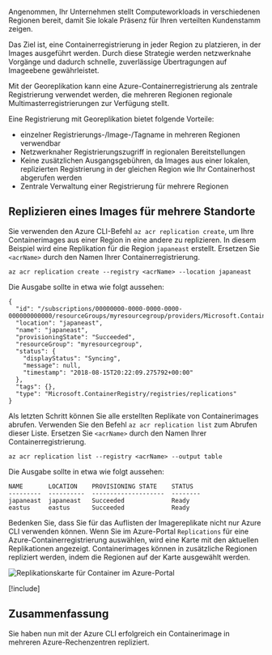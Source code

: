 Angenommen, Ihr Unternehmen stellt Computeworkloads in verschiedenen Regionen bereit, damit Sie lokale Präsenz für Ihren verteilten Kundenstamm zeigen. 

Das Ziel ist, eine Containerregistrierung in jeder Region zu platzieren, in der Images ausgeführt werden. Durch diese Strategie werden netzwerknahe Vorgänge und dadurch schnelle, zuverlässige Übertragungen auf Imageebene gewährleistet. 

Mit der Georeplikation kann eine Azure-Containerregistrierung als zentrale Registrierung verwendet werden, die mehreren Regionen regionale Multimasterregistrierungen zur Verfügung stellt.

Eine Registrierung mit Georeplikation bietet folgende Vorteile:

- einzelner Registrierungs-/Image-/Tagname in mehreren Regionen verwendbar
- Netzwerknaher Registrierungszugriff in regionalen Bereitstellungen
- Keine zusätzlichen Ausgangsgebühren, da Images aus einer lokalen, replizierten Registrierung in der gleichen Region wie Ihr Containerhost abgerufen werden
- Zentrale Verwaltung einer Registrierung für mehrere Regionen

## <a name="replicate-an-image-to-multiple-locations"></a>Replizieren eines Images für mehrere Standorte

Sie verwenden den Azure CLI-Befehl `az acr replication create`, um Ihre Containerimages aus einer Region in eine andere zu replizieren. In diesem Beispiel wird eine Replikation für die Region `japaneast` erstellt. Ersetzen Sie `<acrName>` durch den Namen Ihrer Containerregistrierung.

```azurecli
az acr replication create --registry <acrName> --location japaneast
```

Die Ausgabe sollte in etwa wie folgt aussehen:

```output
{
  "id": "/subscriptions/00000000-0000-0000-0000-000000000000/resourceGroups/myresourcegroup/providers/Microsoft.ContainerRegistry/registries/myACR0007/replications/japaneast",
  "location": "japaneast",
  "name": "japaneast",
  "provisioningState": "Succeeded",
  "resourceGroup": "myresourcegroup",
  "status": {
    "displayStatus": "Syncing",
    "message": null,
    "timestamp": "2018-08-15T20:22:09.275792+00:00"
  },
  "tags": {},
  "type": "Microsoft.ContainerRegistry/registries/replications"
}
```

Als letzten Schritt können Sie alle erstellten Replikate von Containerimages abrufen. Verwenden Sie den Befehl `az acr replication list` zum Abrufen dieser Liste. Ersetzen Sie `<acrName>` durch den Namen Ihrer Containerregistrierung.

```azurecli
az acr replication list --registry <acrName> --output table
```

Die Ausgabe sollte in etwa wie folgt aussehen:

```console
NAME       LOCATION    PROVISIONING STATE    STATUS
---------  ----------  --------------------  --------
japaneast  japaneast   Succeeded             Ready
eastus     eastus      Succeeded             Ready
```

Bedenken Sie, dass Sie für das Auflisten der Imagereplikate nicht nur Azure CLI verwenden können. Wenn Sie im Azure-Portal `Replications` für eine Azure-Containerregistrierung auswählen, wird eine Karte mit den aktuellen Replikationen angezeigt. Containerimages können in zusätzliche Regionen repliziert werden, indem die Regionen auf der Karte ausgewählt werden.

![Replikationskarte für Container im Azure-Portal](../media/replication-map.png)

<!-- Cleanup sandbox -->
[!include[](../../../includes/azure-sandbox-cleanup.md)]
 

## <a name="summary"></a>Zusammenfassung

Sie haben nun mit der Azure CLI erfolgreich ein Containerimage in mehreren Azure-Rechenzentren repliziert. 